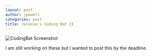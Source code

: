 ```yaml
---
layout: post
author: jpowell
categories: post 
title: Jaleesa's Coding Bat II
---
```


![CodingBat Screenshot](http://i947.photobucket.com/albums/ad316/dieschwarzeskobra/codingBat2_zpsbf4bc032.png)

I am still working on these but I wanted to post this by the deadline.
